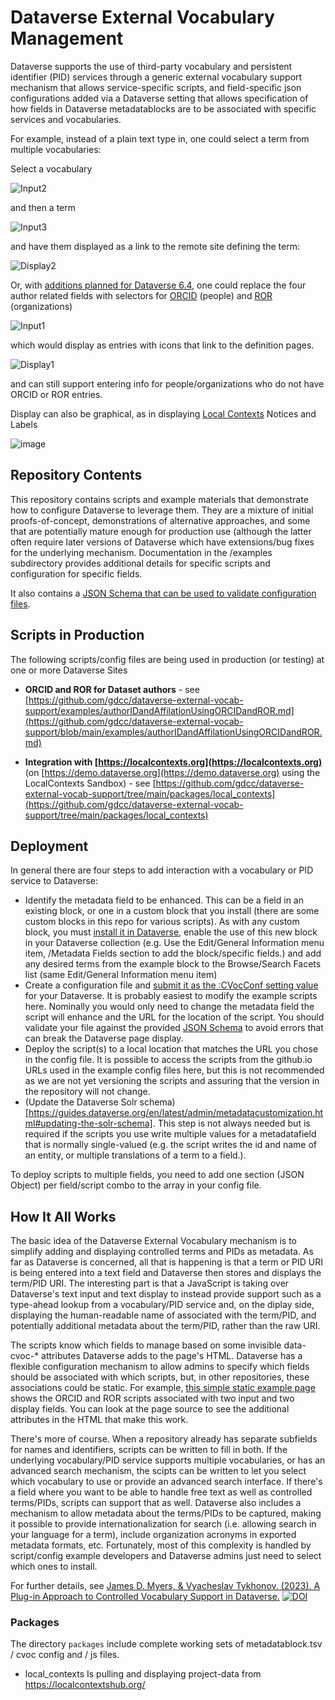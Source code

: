 # Dataverse External Vocabulary Management

Dataverse supports the use of third-party vocabulary and persistent identifier (PID) services through a generic external vocabulary support mechanism that allows service-specific scripts, and field-specific json configurations added via a Dataverse setting that allows specification of how fields in Dataverse metadatablocks are to be associated with specific services and vocabularies.

For example, instead of a plain text type in, one could select a term from multiple vocabularies:

Select a vocabulary

![Input2](https://github.com/user-attachments/assets/e984acc4-de04-49f7-8397-a7f2c4fc70f5)

and then a term

![Input3](https://github.com/user-attachments/assets/de48f382-4d74-4e75-aa29-a76853e88eba)

and have them displayed as a link to the remote site defining the term:

![Display2](https://github.com/user-attachments/assets/27aab9fe-c876-4ab6-8d74-eb6cc29274c4)

Or, with [additions planned for Dataverse 6.4](https://github.com/IQSS/dataverse/pull/10712), one could replace the four author related fields with selectors for [ORCID](https://orcid.org) (people) and [ROR](https://ror.org) (organizations)

![Input1](https://github.com/user-attachments/assets/b0f724e1-952b-4d48-8f89-8f046d797ce8)

which would display as entries with icons that link to the definition pages.

![Display1](https://github.com/user-attachments/assets/67fd166e-855b-4044-8dfd-d2ae0ccbfed5)

and can still support entering info for people/organizations who do not have ORCID or ROR entries.

Display can also be graphical, as in displaying [Local Contexts](https://localcontexts.org/) Notices and Labels

![image](https://github.com/user-attachments/assets/87aab5b1-6aca-49b1-8f7a-1e253932650d)

## Repository Contents

This repository contains scripts and example materials that demonstrate how to configure Dataverse to leverage them. They are a mixture of initial proofs-of-concept, demonstrations of alternative approaches, and some that are potentially mature enough for production use (although the latter often require later versions of Dataverse which have extensions/bug fixes for the underlying mechanism. Documentation in the /examples subdirectory provides additional details for specific scripts and configuration for specific fields.

It also contains a [JSON Schema that can be used to validate configuration files](https://github.com/gdcc/dataverse-external-vocab-support/blob/main/examples/config/demo/CVocConf.schema.json).

## Scripts in Production

The following scripts/config files are being used in production (or testing) at one or more Dataverse Sites

* **ORCID and ROR for Dataset authors** - see [https://github.com/gdcc/dataverse-external-vocab-support/examples/authorIDandAffilationUsingORCIDandROR.md](https://github.com/gdcc/dataverse-external-vocab-support/blob/main/examples/authorIDandAffilationUsingORCIDandROR.md)


* **Integration with [https://localcontexts.org](https://localcontexts.org)** (on [https://demo.dataverse.org](https://demo.dataverse.org) using the LocalContexts Sandbox) - see [https://github.com/gdcc/dataverse-external-vocab-support/tree/main/packages/local_contexts](https://github.com/gdcc/dataverse-external-vocab-support/tree/main/packages/local_contexts)

## Deployment

In general there are four steps to add interaction with a vocabulary or PID service to Dataverse:

* Identify the metadata field to be enhanced. This can be a field in an existing block, or one in a custom block that you install (there are some custom blocks in this repo for various scripts). As with any custom block, you must [install it in Dataverse](https://guides.dataverse.org/en/latest/admin/metadatacustomization.html#metadata-block-setup), enable the use of this new block in your Dataverse collection (e.g. Use the Edit/General Information menu item, /Metadata Fields section to add the block/specific fields.) and add any desired terms from the example block to the Browse/Search Facets list (same Edit/General Information menu item)
* Create a configuration file and [submit it as the :CVocConf setting value](https://guides.dataverse.org/en/latest/installation/config.html#cvocconf) for your Dataverse. It is probably easiest to modify the example scripts here. Nominally you would only need to change the metadata field the script will enhance and the URL for the location of the script. You should validate your file against the provided [JSON Schema](https://guides.dataverse.org/en/latest/installation/config.html#cvocconf) to avoid errors that can break the Dataverse page display.
* Deploy the script(s) to a local location that matches the URL you chose in the config file. It is possible to access the scripts from the github.io URLs used in the example config files here, but this is not recommended as we are not yet versioning the scripts and assuring that the version in the repository will not change.
* (Update the Dataverse Solr schema)[https://guides.dataverse.org/en/latest/admin/metadatacustomization.html#updating-the-solr-schema]. This step is not always needed but is required if the scripts you use write multiple values for a metadatafield that is normally single-valued (e.g. the script writes the id and name of an entity, or multiple translations of a term to a field.).

To deploy scripts to multiple fields, you need to add one section (JSON Object) per field/script combo to the array in your config file.

## How It All Works

The basic idea of the Dataverse External Vocabulary mechanism is to simplify adding and displaying controlled terms and PIDs as metadata. As far as Dataverse is concerned, all that is happening is that a term or PID URI is being entered into a text field and Dataverse then stores and displays the term/PID URI. The interesting part is that a JavaScript is taking over Dataverse's text input and text display to instead provide support such as a type-ahead lookup from a vocabulary/PID service and, on the diplay side, displaying the human-readable name of associated with the term/PID, and potentially additional metadata about the term/PID, rather than the raw URI.

The scripts know which fields to manage based on some invisible data-cvoc-* attributes Dataverse adds to the page's HTML. Dataverse has a flexible configuration mechanism to allow admins to specify which fields should be associated with which scripts, but, in other repositories, these associations could be static. For example, [this simple static example page](examples/staticOrcidAndRorExample.html) shows the ORCID and ROR scripts associated with two input and two display fields. You can look at the page source to see the additional attributes in the HTML that make this work.

There's more of course. When a repository already has separate subfields for names and identifiers, scripts can be written to fill in both. If the underlying vocabulary/PID service supports multiple vocabularies, or has an advanced search mechanism, the scipts can be written to let you select which vocabulary to use or provide an advanced search interface. If there's a field where you want to be able to handle free text as well as controlled terms/PIDs, scripts can support that as well. Dataverse also includes a mechanism to allow metadata about the terms/PIDs to be captured, making it possible to provide internationalization for search (i.e. allowing search in your language for a term), include organization acronyms in exported metadata formats, etc. Fortunately, most of this complexity is handled by script/config example developers and Dataverse admins just need to select which ones to install.

For further details, see [James D. Myers, & Vyacheslav Tykhonov. (2023). A Plug-in Approach to Controlled Vocabulary Support in Dataverse.](https://doi.org/10.5281/zenodo.8133723)
[![DOI](https://zenodo.org/badge/DOI/10.5281/zenodo.8133723.svg)](https://doi.org/10.5281/zenodo.8133723)





### Packages

The directory `packages` include complete working sets of metadatablock.tsv / cvoc config and / js files.

- local_contexts
Is pulling and displaying project-data from https://localcontextshub.org/
